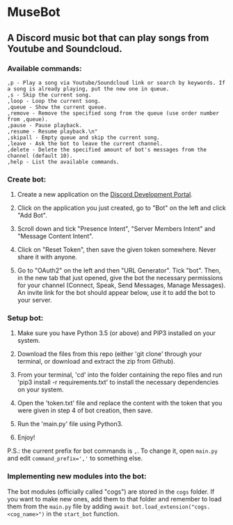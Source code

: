 # MuseBot

## <b>A Discord music bot that can play songs from Youtube and Soundcloud.</b>

### Available commands:

```
,p - Play a song via Youtube/Soundcloud link or search by keywords. If a song is already playing, put the new one in queue.
,s - Skip the current song.
,loop - Loop the current song.
,queue - Show the current queue.
,remove - Remove the specified song from the queue (use order number from ,queue).
,pause - Pause playback.
,resume - Resume playback.\n"
,skipall - Empty queue and skip the current song.
,leave - Ask the bot to leave the current channel.
,delete - Delete the specified amount of bot's messages from the channel (default 10).
,help - List the available commands.
```

### Create bot:

1. Create a new application on the [Discord Development Portal](https://discord.com/developers/applications).

2. Click on the application you just created, go to "Bot" on the left and click "Add Bot".

3. Scroll down and tick "Presence Intent", "Server Members Intent" and "Message Content Intent".

4. Click on "Reset Token", then save the given token somewhere. Never share it with anyone.

5. Go to "OAuth2" on the left and then "URL Generator". Tick "bot". Then, in the new tab that just opened, give the bot the necessary permissions for your channel (Connect, Speak, Send Messages, Manage Messages). An invite link for the bot should appear below, use it to add the bot to your server.

### Setup bot:

1. Make sure you have Python 3.5 (or above) and PIP3 installed on your system.

2. Download the files from this repo (either 'git clone' through your terminal, or download and extract the zip from Github).

3. From your terminal, 'cd' into the folder containing the repo files and run 'pip3 install -r requirements.txt' to install the necessary dependencies on your system.

4. Open the 'token.txt' file and replace the content with the token that you were given in step 4 of bot creation, then save.

5. Run the 'main.py' file using Python3.

6. Enjoy!

P.S.: the current prefix for bot commands is `,`. To change it, open `main.py` and edit `command_prefix=','` to something else.

### Implementing new modules into the bot:

The bot modules (officially called "cogs") are stored in the `cogs` folder. If you want to make new ones, add them to that folder and remember to load them from the `main.py` file by adding `await bot.load_extension("cogs.<cog_name>")` in the `start_bot` function.
